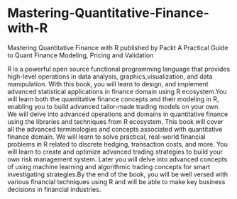 # Mastering-Quantitative-Finance-with-R
Mastering Quantitative Finance with R published by Packt
A Practical Guide to Quant Finance Modeling, Pricing and Validation

R is a powerful open source functional programming language that provides high-level operations in data analysis, graphics,visualization, and data manipulation. With this book, you will learn to design, and implement advanced statistical applications in finance domain using R ecosystem.You will learn both the quantitative finance concepts and their modeling in R, enabling you to build advanced tailor-made trading models on your own. We will delve into advanced operations and domains in quantitative finance using the libraries and techniques from R ecosystem. This book will cover all the advanced terminologies and concepts associated with quantitative finance domain. We will learn to solve practical, real-world financial problems in R related to discrete hedging, transaction costs, and more. You will learn to create and optimize advanced trading strategies to build your own risk management system. Later you will delve into advanced concepts of using machine learning and algorithmic trading concepts for smart investigating strategies.By the end of the book, you will be well versed with various financial techniques using R and will be able to make key business decisions in financial industries.
